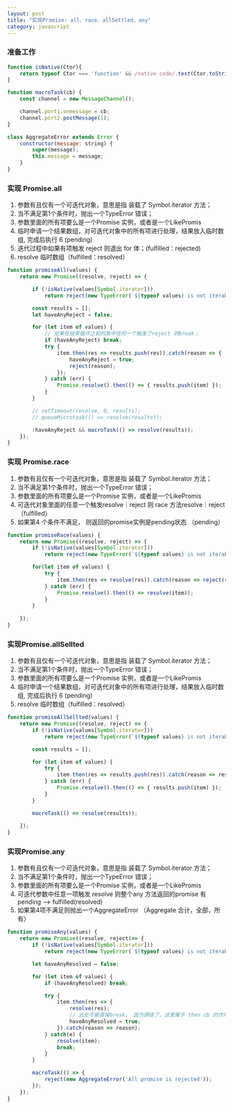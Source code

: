 ```yaml
---
layout: post
title: "实现Promise: all、race、allSettled、any"
category: javascript
---
```


### 准备工作
```javascript
function isNative(Ctor){
    return typeof Ctor === 'function' && /native code/.test(Ctor.toString());
}

function macroTask(cb) {
    const channel = new MessageChannel();

    channel.port1.onmessage = cb;
    channel.port2.postMessage(1);
}

class AggregateError extends Error {
    constructor(message: string) {
        super(message);
        this.message = message;
    }
}
```

### 实现 Promise.all
1. 参数有且仅有一个可迭代对象，意思是指 装载了 Symbol.iterator 方法；
2. 当不满足第1个条件时，抛出一个TypeError 错误；
3. 参数里面的所有项要么是一个Promise 实例，或者是一个LikePromis
4. 临时申请一个结果数组，对可迭代对象中的所有项进行处理，结果放入临时数组, 完成后执行 6 (pending)
5. 迭代过程中如果有项触发 reject 则退出 for 体；(fulfilled：rejected)
6. resolve 临时数组（fulfilled：resolved）

```javascript
function promiseAll(values) {
    return new Promise((resolve, reject) => {

        if (!isNative(values[Symbol.iterator]))
            return reject(new TypeError(`${typeof values} is not iterable (cannot read property Symbol(Symbol.iterator))`));

        const results = [];
        let haveAnyReject = false;

        for (let item of values) {
            // 如果在结束循环之前的其中任何一个触发了reject 则break；
            if (haveAnyReject) break;
            try {
                item.then(res => results.push(res)).catch(reason => {
                    haveAnyReject = true;
                    reject(reason);
                });
            } catch (err) {
                Promise.resolve().then(() => { results.push(item) });
            }
        }

        // setTimeout(resolve, 0, results);
        // queueMicrotask(() => resolve(results));

        !haveAnyReject && macroTask(() => resolve(results));
    });
}
```

### 实现 Promise.race
1. 参数有且仅有一个可迭代对象，意思是指 装载了 Symbol.iterator 方法；
2. 当不满足第1个条件时，抛出一个TypeError 错误；
3. 参数里面的所有项要么是一个Promise 实例，或者是一个LikePromis
4. 可迭代对象里面的任意一个触发resolve｜reject 则 race 方法resolve｜reject（fulfilled）
5. 如果第4 个条件不满足， 则返回的promise实例是pending状态 （pending）

```javascript
function promiseRace(values) {
    return new Promise((resolve, reject) => {
        if (!isNative(values[Symbol.iterator]))
            return reject(new TypeError(`${typeof values} is not iterable (cannot read property Symbol(Symbol.iterator))`));

        for(let item of values) {
            try {
                item.then(res => resolve(res)).catch(reason => reject(reason));
            } catch (err) {
                Promise.resolve().then(() => resolve(item));
            }
        }
        
    });
}
```

### 实现Promise.allSellted

1. 参数有且仅有一个可迭代对象，意思是指 装载了 Symbol.iterator 方法；
2. 当不满足第1个条件时，抛出一个TypeError 错误；
3. 参数里面的所有项要么是一个Promise 实例，或者是一个LikePromis
4. 临时申请一个结果数组，对可迭代对象中的所有项进行处理，结果放入临时数组, 完成后执行 6 (pending)
5. resolve 临时数组（fulfilled：resolved）

```javascript
function promiseAllSellted(values) {
    return new Promise((resolve, reject) => {
        if (!isNative(values[Symbol.iterator]))
            return reject(new TypeError(`${typeof values} is not iterable (cannot read property Symbol(Symbol.iterator))`));

        const results = [];

        for (let item of values) {
            try {
                item.then(res => results.push(res)).catch(reason => results.push(reason));
            } catch (err) {
                Promise.resolve().then(() => { results.push(item) });
            }
        }

        macroTask(() => resolve(results));
        
    });
}
```

### 实现Promise.any
1. 参数有且仅有一个可迭代对象，意思是指 装载了 Symbol.iterator 方法；
2. 当不满足第1个条件时，抛出一个TypeError 错误；
3. 参数里面的所有项要么是一个Promise 实例，或者是一个LikePromis
4. 可迭代参数中任意一项触发 resolve 则整个any 方法返回的promise 有 pending ——> fulfilled(resolved)
5. 如果第4项不满足则抛出一个AggregateError （Aggregate 合计，全部，所有）

```javascript
function promiseAny(values) {
    return new Promise((resolve, reject)=> {
        if (!isNative(values[Symbol.iterator]))
            return reject(new TypeError(`${typeof values} is not iterable (cannot read property Symbol(Symbol.iterator))`));

        let haveAnyResolved = false;

        for (let item of values) {
            if (haveAnyResolved) break;

            try {
                item.then(res => {
                    resolve(res);
                    // 此处不能直接break， 因为跨级了，这里属于 then cb 的作用域块了
                    haveAnyResolved = true;
                }).catch(reason => reason);
            } catch(e) {
                resolve(item);
                break;
            }
        }

        macroTask(() => {
            reject(new AggregateError('All promise is rejected'));
        });
    });
}
```